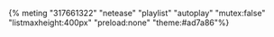 {% meting "317661322" "netease" "playlist" "autoplay" "mutex:false" "listmaxheight:400px" "preload:none" "theme:#ad7a86"%}